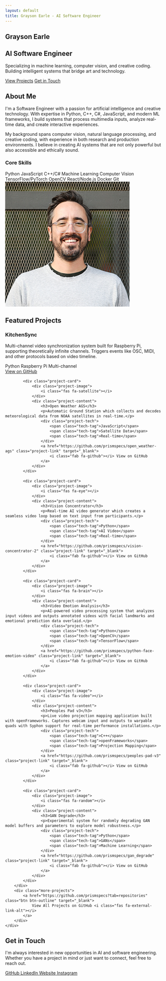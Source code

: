 ```yaml
---
layout: default
title: Grayson Earle - AI Software Engineer
---
```


<section id="home" class="hero">
    <div class="container">
        <div class="hero-content">
            <h1 class="hero-title">Grayson Earle</h1>
            <h2 class="hero-subtitle">AI Software Engineer</h2>
            <p class="hero-description">
                Specializing in machine learning, computer vision, and creative coding. 
                Building intelligent systems that bridge art and technology.
            </p>
            <div class="hero-cta">
                <a href="#projects" class="btn btn-primary">View Projects</a>
                <a href="#contact" class="btn btn-secondary">Get in Touch</a>
            </div>
        </div>
        <div class="hero-visual">
            <div class="ai-animation">
                <div class="neural-network"></div>
            </div>
        </div>
    </div>
</section>

<section id="about" class="about">
    <div class="container">
        <h2 class="section-title">About Me</h2>
        <div class="about-content">
            <div class="about-text">
                <p>
                    I'm a Software Engineer with a passion for artificial intelligence and creative technology. 
                    With expertise in Python, C++, C#, JavaScript, and modern ML frameworks, I build systems that process 
                    multimedia inputs, analyze real-time data, and create interactive experiences.
                </p>
                <p>
                    My background spans computer vision, natural language processing, and creative coding, 
                    with experience in both research and production environments. I believe in creating AI 
                    systems that are not only powerful but also accessible and ethically sound.
                </p>
                <div class="skills">
                    <h3>Core Skills</h3>
                    <div class="skill-tags">
                        <span class="skill-tag">Python</span>
                        <span class="skill-tag">JavaScript</span>
                        <span class="skill-tag">C++/C#</span>
                        <span class="skill-tag">Machine Learning</span>
                        <span class="skill-tag">Computer Vision</span>
                        <span class="skill-tag">TensorFlow/PyTorch</span>
                        <span class="skill-tag">OpenCV</span>
                        <span class="skill-tag">React/Node.js</span>
                        <span class="skill-tag">Docker</span>
                        <span class="skill-tag">Git</span>
                    </div>
                </div>
            </div>
            <div class="about-image">
                <div class="profile-placeholder">
                    <img src="assets/images/headshot.png" alt="Grayson Earle - AI Software Engineer" />
                </div>
            </div>
        </div>
    </div>
</section>

<section id="projects" class="projects">
    <div class="container">
        <h2 class="section-title">Featured Projects</h2>
        <div class="projects-grid">
            <div class="project-card">
                <div class="project-image">
                    <i class="fas fa-layer-group"></i>
                </div>
                <div class="project-content">
                    <h3>KitchenSync</h3>
                    <p>Multi-channel video synchronization system built for Raspberry Pi, supporting theoretically infinite channels. Triggers events like OSC, MIDI, and other protocols based on video timeline.</p>
                    <div class="project-tech">
                        <span class="tech-tag">Python</span>
                        <span class="tech-tag">Raspberry Pi</span>
                        <span class="tech-tag">Multi-channel</span>
                    </div>
                    <a href="https://github.com/prismspecs/kitchenSync" class="project-link" target="_blank">
                        <i class="fab fa-github"></i> View on GitHub
                    </a>
                </div>
            </div>

            <div class="project-card">
                <div class="project-image">
                    <i class="fas fa-satellite"></i>
                </div>
                <div class="project-content">
                    <h3>Open Weather AGS</h3>
                    <p>Automatic Ground Station which collects and decodes meteorological data from NOAA satellites in real-time.</p>
                    <div class="project-tech">
                        <span class="tech-tag">JavaScript</span>
                        <span class="tech-tag">Satellite Data</span>
                        <span class="tech-tag">Real-time</span>
                    </div>
                    <a href="https://github.com/prismspecs/open_weather-ags" class="project-link" target="_blank">
                        <i class="fab fa-github"></i> View on GitHub
                    </a>
                </div>
            </div>

            <div class="project-card">
                <div class="project-image">
                    <i class="fas fa-eye"></i>
                </div>
                <div class="project-content">
                    <h3>Vision Concentrator</h3>
                    <p>Real-time AI video generator which creates a seamless video loop based on text input from participants.</p>
                    <div class="project-tech">
                        <span class="tech-tag">Python</span>
                        <span class="tech-tag">AI Video</span>
                        <span class="tech-tag">Real-time</span>
                    </div>
                    <a href="https://github.com/prismspecs/vision-concentrator-2" class="project-link" target="_blank">
                        <i class="fab fa-github"></i> View on GitHub
                    </a>
                </div>
            </div>

            <div class="project-card">
                <div class="project-image">
                    <i class="fas fa-brain"></i>
                </div>
                <div class="project-content">
                    <h3>Video Emotion Analysis</h3>
                    <p>AI-powered video processing system that analyzes input videos and outputs annotated videos with facial landmarks and emotional prediction data overlaid.</p>
                    <div class="project-tech">
                        <span class="tech-tag">Python</span>
                        <span class="tech-tag">OpenCV</span>
                        <span class="tech-tag">TensorFlow</span>
                    </div>
                    <a href="https://github.com/prismspecs/python-face-emotion-video" class="project-link" target="_blank">
                        <i class="fab fa-github"></i> View on GitHub
                    </a>
                </div>
            </div>

            <div class="project-card">
                <div class="project-image">
                    <i class="fas fa-video"></i>
                </div>
                <div class="project-content">
                    <h3>Peoples Pad v3</h3>
                    <p>Live video projection mapping application built with openFrameworks. Captures webcam input and outputs to warpable quads with Syphon support for real-time performance installations.</p>
                    <div class="project-tech">
                        <span class="tech-tag">C++</span>
                        <span class="tech-tag">openFrameworks</span>
                        <span class="tech-tag">Projection Mapping</span>
                    </div>
                    <a href="https://github.com/prismspecs/peoples-pad-v3" class="project-link" target="_blank">
                        <i class="fab fa-github"></i> View on GitHub
                    </a>
                </div>
            </div>

            <div class="project-card">
                <div class="project-image">
                    <i class="fas fa-random"></i>
                </div>
                <div class="project-content">
                    <h3>GAN Degrade</h3>
                    <p>Experimental system for randomly degrading GAN model buffers and parameters to explore model robustness.</p>
                    <div class="project-tech">
                        <span class="tech-tag">Python</span>
                        <span class="tech-tag">GANs</span>
                        <span class="tech-tag">Machine Learning</span>
                    </div>
                    <a href="https://github.com/prismspecs/gan_degrade" class="project-link" target="_blank">
                        <i class="fab fa-github"></i> View on GitHub
                    </a>
                </div>
            </div>
        </div>
        <div class="more-projects">
            <a href="https://github.com/prismspecs?tab=repositories" class="btn btn-outline" target="_blank">
                View All Projects on GitHub <i class="fas fa-external-link-alt"></i>
            </a>
        </div>
    </div>
</section>

<section id="contact" class="contact">
    <div class="container">
        <h2 class="section-title">Get in Touch</h2>
        <div class="contact-content">
            <p class="contact-description">
                I'm always interested in new opportunities in AI and software engineering. 
                Whether you have a project in mind or just want to connect, feel free to reach out.
            </p>
            <div class="contact-links">
                <a href="https://github.com/prismspecs" class="contact-link" target="_blank">
                    <i class="fab fa-github"></i>
                    <span>GitHub</span>
                </a>
                <a href="https://www.linkedin.com/in/grayson-earle/" class="contact-link" target="_blank">
                    <i class="fab fa-linkedin"></i>
                    <span>LinkedIn</span>
                </a>
                <a href="https://www.graysonearle.com" class="contact-link" target="_blank">
                    <i class="fas fa-globe"></i>
                    <span>Website</span>
                </a>
                <a href="https://www.instagram.com/prismspecs" class="contact-link" target="_blank">
                    <i class="fab fa-instagram"></i>
                    <span>Instagram</span>
                </a>
            </div>
        </div>
    </div>
</section>
